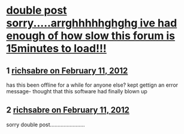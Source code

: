 # [double post sorry.....arrghhhhhghghg ive had enough of how slow this forum is 15minutes to load!!!](https://community.fantasyflightgames.com/topic/60330-double-post-sorryarrghhhhhghghg-ive-had-enough-of-how-slow-this-forum-is-15minutes-to-load/)

## 1 [richsabre on February 11, 2012](https://community.fantasyflightgames.com/topic/60330-double-post-sorryarrghhhhhghghg-ive-had-enough-of-how-slow-this-forum-is-15minutes-to-load/?do=findComment&comment=593009)

has this been offline for a while for anyone else? kept gettign an error message- thought that this software had finally blown up

## 2 [richsabre on February 11, 2012](https://community.fantasyflightgames.com/topic/60330-double-post-sorryarrghhhhhghghg-ive-had-enough-of-how-slow-this-forum-is-15minutes-to-load/?do=findComment&comment=593011)

sorry double post.......................

